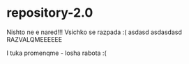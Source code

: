 # repository-2.0
Nishto ne e nared!!!
Vsichko se razpada :(
asdasd
asdasdasd
RAZVALQMEEEEEE

I tuka promenqme - losha rabota :(
